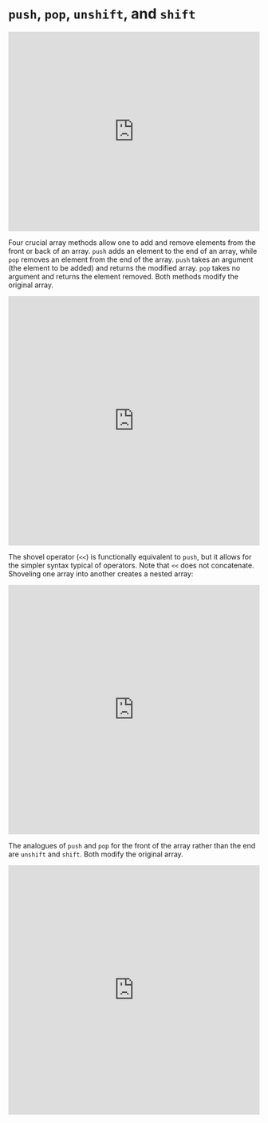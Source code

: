 # `push`, `pop`, `unshift`, and `shift`

<iframe src="https://player.vimeo.com/video/182440643?rel=0&autoplay=1" width="100%" height="400px" frameborder="0" webkitallowfullscreen="" mozallowfullscreen="" allowfullscreen="" style="line-height: 1.6em;" rel="line-height: 1.6em;"></iframe>

Four crucial array methods allow one to add and remove elements from the front
or back of an array. `push` adds an element to the end of an array, while `pop`
removes an element from the end of the array. `push` takes an argument (the
element to be added) and returns the modified array. `pop` takes no argument and
returns the element removed. Both methods modify the original array.

<iframe frameborder="0" width="100%" height="500px" src="https://repl.it/GD3i/39?lite=true"></iframe>

The shovel operator (`<<`) is functionally equivalent to `push`, but it allows
for the simpler syntax typical of operators. Note that `<<` does not concatenate.
Shoveling one array into another creates a nested array:

<iframe frameborder="0" width="100%" height="500px" src="https://repl.it/GD3i/40?lite=true"></iframe>

The analogues of `push` and `pop` for the front of the array rather than the end
are `unshift` and `shift`. Both modify the original array.

<iframe frameborder="0" width="100%" height="500px" src="https://repl.it/GD3i/41?lite=true"></iframe>

